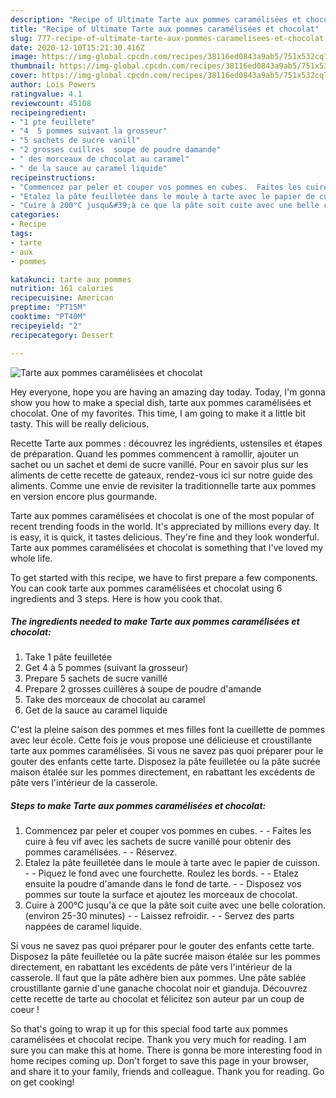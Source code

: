 ```yaml
---
description: "Recipe of Ultimate Tarte aux pommes caramélisées et chocolat"
title: "Recipe of Ultimate Tarte aux pommes caramélisées et chocolat"
slug: 777-recipe-of-ultimate-tarte-aux-pommes-caramelisees-et-chocolat
date: 2020-12-10T15:21:30.416Z
image: https://img-global.cpcdn.com/recipes/38116ed0843a9ab5/751x532cq70/tarte-aux-pommes-caramelisees-et-chocolat-photo-principale-de-la-recette.jpg
thumbnail: https://img-global.cpcdn.com/recipes/38116ed0843a9ab5/751x532cq70/tarte-aux-pommes-caramelisees-et-chocolat-photo-principale-de-la-recette.jpg
cover: https://img-global.cpcdn.com/recipes/38116ed0843a9ab5/751x532cq70/tarte-aux-pommes-caramelisees-et-chocolat-photo-principale-de-la-recette.jpg
author: Lois Powers
ratingvalue: 4.1
reviewcount: 45108
recipeingredient:
- "1 pte feuillete"
- "4  5 pommes suivant la grosseur"
- "5 sachets de sucre vanill"
- "2 grosses cuillres  soupe de poudre damande"
- " des morceaux de chocolat au caramel"
- " de la sauce au caramel liquide"
recipeinstructions:
- "Commencez par peler et couper vos pommes en cubes.  Faites les cuire à feu vif avec les sachets de sucre vanillé pour obtenir des pommes caramélisées.  Réservez."
- "Etalez la pâte feuilletée dans le moule à tarte avec le papier de cuisson.  Piquez le fond avec une fourchette. Roulez les bords.  Etalez ensuite la poudre d&#39;amande dans le fond de tarte.  Disposez vos pommes sur toute la surface et ajoutez les morceaux de chocolat."
- "Cuire à 200°C jusqu&#39;à ce que la pâte soit cuite avec une belle coloration. (environ 25-30 minutes)  Laissez refroidir.  Servez des parts nappées de caramel liquide."
categories:
- Recipe
tags:
- tarte
- aux
- pommes

katakunci: tarte aux pommes 
nutrition: 161 calories
recipecuisine: American
preptime: "PT15M"
cooktime: "PT40M"
recipeyield: "2"
recipecategory: Dessert

---
```



![Tarte aux pommes caramélisées et chocolat](https://img-global.cpcdn.com/recipes/38116ed0843a9ab5/751x532cq70/tarte-aux-pommes-caramelisees-et-chocolat-photo-principale-de-la-recette.jpg)

Hey everyone, hope you are having an amazing day today. Today, I'm gonna show you how to make a special dish, tarte aux pommes caramélisées et chocolat. One of my favorites. This time, I am going to make it a little bit tasty. This will be really delicious.

Recette Tarte aux pommes : découvrez les ingrédients, ustensiles et étapes de préparation. Quand les pommes commencent à ramollir, ajouter un sachet ou un sachet et demi de sucre vanillé. Pour en savoir plus sur les aliments de cette recette de gateaux, rendez-vous ici sur notre guide des aliments. Comme une envie de revisiter la traditionnelle tarte aux pommes en version encore plus gourmande.

Tarte aux pommes caramélisées et chocolat is one of the most popular of recent trending foods in the world. It's appreciated by millions every day. It is easy, it is quick, it tastes delicious. They're fine and they look wonderful. Tarte aux pommes caramélisées et chocolat is something that I've loved my whole life.


To get started with this recipe, we have to first prepare a few components. You can cook tarte aux pommes caramélisées et chocolat using 6 ingredients and 3 steps. Here is how you cook that.

<!--inarticleads1-->

##### The ingredients needed to make Tarte aux pommes caramélisées et chocolat:

1. Take 1 pâte feuilletée
1. Get 4 à 5 pommes (suivant la grosseur)
1. Prepare 5 sachets de sucre vanillé
1. Prepare 2 grosses cuillères à soupe de poudre d&#39;amande
1. Take  des morceaux de chocolat au caramel
1. Get  de la sauce au caramel liquide


C&#39;est la pleine saison des pommes et mes filles font la cueillette de pommes avec leur école. Cette fois je vous propose une délicieuse et croustillante tarte aux pommes caramélisées. Si vous ne savez pas quoi préparer pour le gouter des enfants cette tarte. Disposez la pâte feuilletée ou la pâte sucrée maison étalée sur les pommes directement, en rabattant les excédents de pâte vers l&#39;intérieur de la casserole. 

<!--inarticleads2-->

##### Steps to make Tarte aux pommes caramélisées et chocolat:

1. Commencez par peler et couper vos pommes en cubes. -  - Faites les cuire à feu vif avec les sachets de sucre vanillé pour obtenir des pommes caramélisées. -  - Réservez.
1. Etalez la pâte feuilletée dans le moule à tarte avec le papier de cuisson. -  - Piquez le fond avec une fourchette. Roulez les bords. -  - Etalez ensuite la poudre d&#39;amande dans le fond de tarte. -  - Disposez vos pommes sur toute la surface et ajoutez les morceaux de chocolat.
1. Cuire à 200°C jusqu&#39;à ce que la pâte soit cuite avec une belle coloration. (environ 25-30 minutes) -  - Laissez refroidir. -  - Servez des parts nappées de caramel liquide.


Si vous ne savez pas quoi préparer pour le gouter des enfants cette tarte. Disposez la pâte feuilletée ou la pâte sucrée maison étalée sur les pommes directement, en rabattant les excédents de pâte vers l&#39;intérieur de la casserole. Il faut que la pâte adhère bien aux pommes. Une pâte sablée croustillante garnie d&#39;une ganache chocolat noir et gianduja. Découvrez cette recette de tarte au chocolat et félicitez son auteur par un coup de coeur ! 

So that's going to wrap it up for this special food tarte aux pommes caramélisées et chocolat recipe. Thank you very much for reading. I am sure you can make this at home. There is gonna be more interesting food in home recipes coming up. Don't forget to save this page in your browser, and share it to your family, friends and colleague. Thank you for reading. Go on get cooking!
